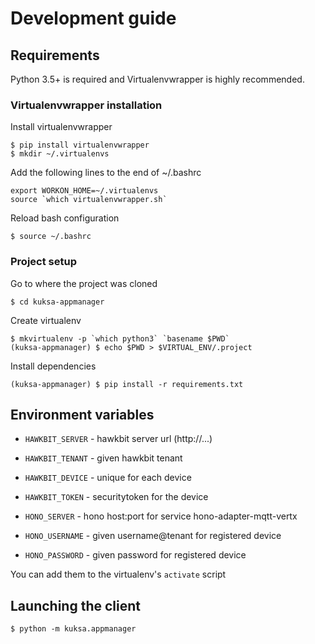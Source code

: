 # Development guide

## Requirements

Python 3.5+ is required and Virtualenvwrapper is highly recommended.

### Virtualenvwrapper installation

Install virtualenvwrapper

    $ pip install virtualenvwrapper
    $ mkdir ~/.virtualenvs
    
Add the following lines to the end of ~/.bashrc

    export WORKON_HOME=~/.virtualenvs
    source `which virtualenvwrapper.sh`
    
Reload bash configuration

    $ source ~/.bashrc

### Project setup

Go to where the project was cloned

    $ cd kuksa-appmanager

Create virtualenv

    $ mkvirtualenv -p `which python3` `basename $PWD`
    (kuksa-appmanager) $ echo $PWD > $VIRTUAL_ENV/.project

Install dependencies

    (kuksa-appmanager) $ pip install -r requirements.txt

## Environment variables

- `HAWKBIT_SERVER` - hawkbit server url (http://...)
- `HAWKBIT_TENANT` - given hawkbit tenant
- `HAWKBIT_DEVICE` - unique for each device
- `HAWKBIT_TOKEN`  - securitytoken for the device

- `HONO_SERVER`    - hono host:port for service hono-adapter-mqtt-vertx
- `HONO_USERNAME`  - given username@tenant for registered device
- `HONO_PASSWORD`  - given password for registered device

You can add them to the virtualenv's `activate` script 

## Launching the client

    $ python -m kuksa.appmanager
